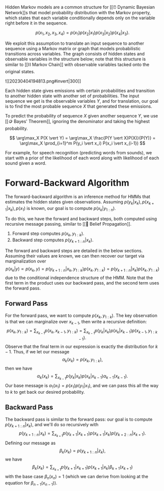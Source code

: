 Hidden Markov models are a common structure for [[⏰ Dynamic Bayesian Network]]s that model probability distribution with the Markov property, which states that each variable conditionally depends only on the variable right before it in the sequence.

$$
p(x_1, x_2, x_3, x_4) = p(x_1)p(x_2 \vert x_1)p(x_3 \vert x_2)p(x_4 \vert x_3).
$$


We exploit this assumption to translate an input sequence to another sequence using a Markov matrix or graph that models probabilistic transitions across variables. The graph consists of hidden states and observable variables in the structure below; note that this structure is similar to [[⛓️ Markov Chain]] with observable variables tacked onto the original states.

![[20230404194813.png#invert|300]]

Each hidden state gives emissions with certain probabilities and transition to another hidden state with another set of probabilities. The input sequence we get is the observable variables $Y$, and for translation, our goal is to find the most probable sequence $X$ that generated these emissions.

To predict the probability of sequence $X$ given another sequence $Y$, we use [[🪙 Bayes' Theorem]], ignoring the denominator and taking the highest probability.


$$
\arg\max_X P(X \vert Y) = \arg\max_X \frac{P(Y \vert X)P(X)}{P(Y)} = \arg\max_X \prod_{i=1}^m P(y_i \vert x_i) P(x_i \vert x_{i-1})
$$


For example, for speech recognition (predicting words from sounds), we start with a prior of the likelihood of each word along with likelihood of each sound given a word.

# Forward-Backward Algorithm
The forward-backward algorithm is an inference method for HMMs that estimates the hidden states given observations. Assuming $p(y_k \vert x_k), p(x_{k+1} \vert x_k), p(x_1)$ is known, our goal is to compute $p(x_k \vert y_{1:n})$.

To do this, we have the forward and backward steps, both computed using recursive message passing, similar to [[🕍 Belief Propagation]].
1. Forward step computes $p(x_k, y_{1:k})$.
2. Backward step computes $p(y_{k+1:n} \vert x_k)$.

The forward and backward steps are detailed in the below sections. Assuming their values are known, we can then recover our target via marginalization over 
$$
p(x_k \vert y) \propto p(x_k, y) = p(y_{k+1:n} \vert x_k, y_{1:k})p(x_k, y_{1:k}) = p(y_{k+1:n} \vert x_k) p(x_k, y_{1:k})
$$
 due to the conditional independence structure of the HMM. Note that the first term in the product uses our backward pass, and the second term uses the forward pass.

## Forward Pass
For the forward pass, we want to compute $p(x_k, y_{1:k}$). The key observation is that we can marginalize over $x_{k-1}$, then write a recursive definition: 
$$
p(x_k, y_{1:k}) = \sum_{x_{k-1}} p(x_k, x_{k-1}, y_{1:k}) = \sum_{x_{k-1}} p(y_k \vert x_k) p(x_k \vert x_{k-1}) p(x_{k-1}, y_{1:k-1}).
$$
 Observe that the final term in our expression is exactly the distribution for $k - 1$. Thus, if we let our message 
$$
\alpha_k(x_k) = p(x_k, y_{1:k}),
$$
 then we have 
$$
\alpha_k(x_k) = \sum_{x_{k-1}} p(y_k \vert x_k) p(x_k \vert x_{k-1}) \alpha_{k-1}(x_{k-1}).
$$
 Our base message is $\alpha_1(x_1) = p(x_1)p(y_1 \vert x_1)$, and we can pass this all the way to $k$ to get back our desired probability.

## Backward Pass
The backward pass is similar to the forward pass: our goal is to compute $p(y_{k+1:n} \vert x_k)$, and we'll do so recursively with 
$$
p(y_{k+1:n} \vert x_k) = \sum_{x_{k+1}} p(y_{k+1} \vert x_{k+1}) p(x_{k+1} \vert x_k) p(y_{k+2:n} \vert x_{k+1}).
$$
 Defining our message as 
$$
\beta_k(x_k) = p(y_{k+1:n} \vert z_k),
$$
 we have 
$$
\beta_k(x_k) = \sum_{x_{k+1}} p(y_{k+1} \vert x_{k+1}) p(x_{k+1} \vert x_k) \beta_{k+1}(x_{k+1})
$$
 with the base case $\beta_n(x_n) = 1$ (which we can derive from looking at the equation for $\beta_{n-1}(x_{n-1})$).